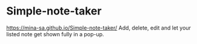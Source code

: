 # Simple-note-taker
https://mina-sa.github.io/Simple-note-taker/
Add, delete, edit and let your listed note get shown fully in a pop-up.
